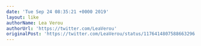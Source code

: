 ```yaml
---
date: 'Tue Sep 24 08:35:21 +0000 2019'
layout: like
authorName: Lea Verou
authorUrl: 'https://twitter.com/LeaVerou'
originalPost: 'https://twitter.com/LeaVerou/status/1176414807588663296'
---
```

